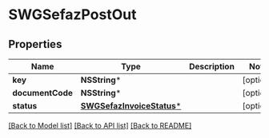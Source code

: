 # SWGSefazPostOut

## Properties
Name | Type | Description | Notes
------------ | ------------- | ------------- | -------------
**key** | **NSString*** |  | [optional] 
**documentCode** | **NSString*** |  | [optional] 
**status** | [**SWGSefazInvoiceStatus***](SWGSefazInvoiceStatus.md) |  | [optional] 

[[Back to Model list]](../README.md#documentation-for-models) [[Back to API list]](../README.md#documentation-for-api-endpoints) [[Back to README]](../README.md)


